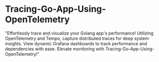 # Tracing-Go-App-Using-OpenTelemetry
"Effortlessly trace and visualize your Golang app's performance! Utilizing OpenTelemetry and Tempo, capture distributed traces for deep system insights. View dynamic Grafana dashboards to track performance and dependencies with ease. Elevate monitoring with Tracing-Go-App-Using-OpenTelemetry!"
